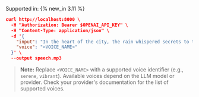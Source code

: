 Supported in: {% new_in 3.11 %}

```json
curl http://localhost:8000 \
  -H "Authorization: Bearer $OPENAI_API_KEY" \
  -H "Content-Type: application/json" \
  -d '{
    "input": "In the heart of the city, the rain whispered secrets to the streets.",
    "voice": "<VOICE_NAME>"
  }' \
  --output speech.mp3
```

> **Note:** Replace `<VOICE_NAME>` with a supported voice identifier (e.g., `serene`, `vibrant`). Available voices depend on the LLM model or provider. Check your provider's documentation for the list of supported voices.